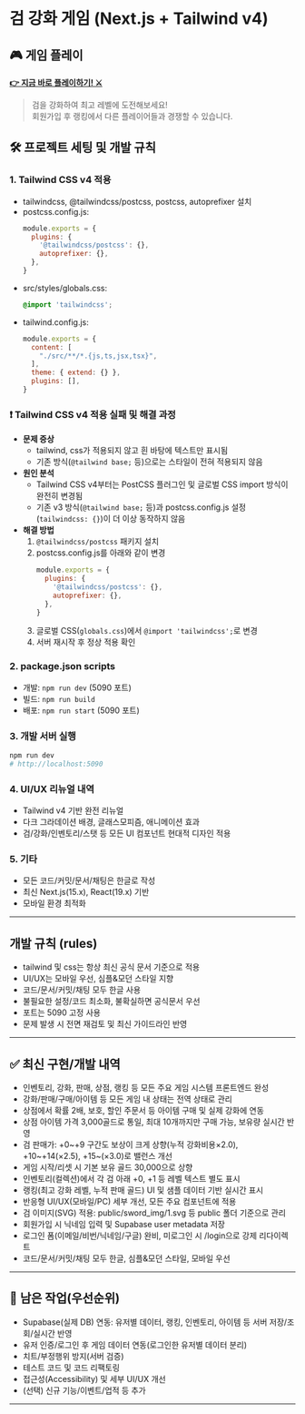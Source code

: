 # 검 강화 게임 (Next.js + Tailwind v4)

## 🎮 게임 플레이
**[👉 지금 바로 플레이하기! ⚔️](https://sword-rpg.vercel.app)**

> 검을 강화하여 최고 레벨에 도전해보세요!  
> 회원가입 후 랭킹에서 다른 플레이어들과 경쟁할 수 있습니다.

## 🛠️ 프로젝트 세팅 및 개발 규칙

### 1. Tailwind CSS v4 적용
- tailwindcss, @tailwindcss/postcss, postcss, autoprefixer 설치
- postcss.config.js:
  ```js
  module.exports = {
    plugins: {
      '@tailwindcss/postcss': {},
      autoprefixer: {},
    },
  }
  ```
- src/styles/globals.css:
  ```css
  @import 'tailwindcss';
  ```
- tailwind.config.js:
  ```js
  module.exports = {
    content: [
      "./src/**/*.{js,ts,jsx,tsx}",
    ],
    theme: { extend: {} },
    plugins: [],
  }
  ```

### ❗️ Tailwind CSS v4 적용 실패 및 해결 과정
- **문제 증상**
  - tailwind, css가 적용되지 않고 흰 바탕에 텍스트만 표시됨
  - 기존 방식(`@tailwind base;` 등)으로는 스타일이 전혀 적용되지 않음
- **원인 분석**
  - Tailwind CSS v4부터는 PostCSS 플러그인 및 글로벌 CSS import 방식이 완전히 변경됨
  - 기존 v3 방식(`@tailwind base;` 등)과 postcss.config.js 설정(`tailwindcss: {}`)이 더 이상 동작하지 않음
- **해결 방법**
  1. `@tailwindcss/postcss` 패키지 설치
  2. postcss.config.js를 아래와 같이 변경
     ```js
     module.exports = {
       plugins: {
         '@tailwindcss/postcss': {},
         autoprefixer: {},
       },
     }
     ```
  3. 글로벌 CSS(`globals.css`)에서 `@import 'tailwindcss';`로 변경
  4. 서버 재시작 후 정상 적용 확인

### 2. package.json scripts
- 개발: `npm run dev` (5090 포트)
- 빌드: `npm run build`
- 배포: `npm run start` (5090 포트)

### 3. 개발 서버 실행
```bash
npm run dev
# http://localhost:5090
```

### 4. UI/UX 리뉴얼 내역
- Tailwind v4 기반 완전 리뉴얼
- 다크 그라데이션 배경, 글래스모피즘, 애니메이션 효과
- 검/강화/인벤토리/스탯 등 모든 UI 컴포넌트 현대적 디자인 적용

### 5. 기타
- 모든 코드/커밋/문서/채팅은 한글로 작성
- 최신 Next.js(15.x), React(19.x) 기반
- 모바일 환경 최적화

---

## 개발 규칙 (rules)
- tailwind 및 css는 항상 최신 공식 문서 기준으로 적용
- UI/UX는 모바일 우선, 심플&모던 스타일 지향
- 코드/문서/커밋/채팅 모두 한글 사용
- 불필요한 설정/코드 최소화, 불확실하면 공식문서 우선
- 포트는 5090 고정 사용
- 문제 발생 시 전면 재검토 및 최신 가이드라인 반영

---

## ✅ 최신 구현/개발 내역
- 인벤토리, 강화, 판매, 상점, 랭킹 등 모든 주요 게임 시스템 프론트엔드 완성
- 강화/판매/구매/아이템 등 모든 게임 내 상태는 전역 상태로 관리
- 상점에서 확률 2배, 보호, 할인 주문서 등 아이템 구매 및 실제 강화에 연동
- 상점 아이템 가격 3,000골드로 통일, 최대 10개까지만 구매 가능, 보유량 실시간 반영
- 검 판매가: +0~+9 구간도 보상이 크게 상향(누적 강화비용×2.0), +10~+14(×2.5), +15~(×3.0)로 밸런스 개선
- 게임 시작/리셋 시 기본 보유 골드 30,000으로 상향
- 인벤토리(컬렉션)에서 각 검 아래 +0, +1 등 레벨 텍스트 별도 표시
- 랭킹(최고 강화 레벨, 누적 판매 골드) UI 및 샘플 데이터 기반 실시간 표시
- 반응형 UI/UX(모바일/PC) 세부 개선, 모든 주요 컴포넌트에 적용
- 검 이미지(SVG) 적용: public/sword_img/1.svg 등 public 폴더 기준으로 관리
- 회원가입 시 닉네임 입력 및 Supabase user metadata 저장
- 로그인 폼(이메일/비번/닉네임/구글) 완비, 미로그인 시 /login으로 강제 리다이렉트
- 코드/문서/커밋/채팅 모두 한글, 심플&모던 스타일, 모바일 우선

---

## 📌 남은 작업(우선순위)
- Supabase(실제 DB) 연동: 유저별 데이터, 랭킹, 인벤토리, 아이템 등 서버 저장/조회/실시간 반영
- 유저 인증/로그인 후 게임 데이터 연동(로그인한 유저별 데이터 분리)
- 치트/부정행위 방지(서버 검증)
- 테스트 코드 및 코드 리팩토링
- 접근성(Accessibility) 및 세부 UI/UX 개선
- (선택) 신규 기능/이벤트/업적 등 추가

--- 